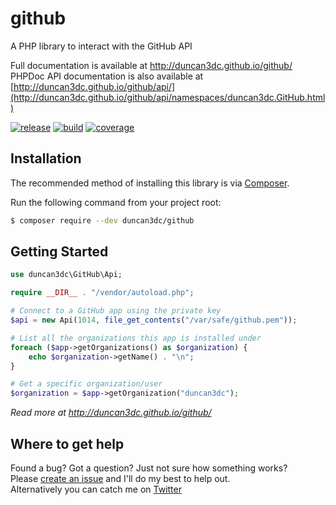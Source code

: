 # github
A PHP library to interact with the GitHub API

Full documentation is available at http://duncan3dc.github.io/github/  
PHPDoc API documentation is also available at [http://duncan3dc.github.io/github/api/](http://duncan3dc.github.io/github/api/namespaces/duncan3dc.GitHub.html)  

[![release](https://poser.pugx.org/duncan3dc/github/version.svg)](https://packagist.org/packages/duncan3dc/github)
[![build](https://travis-ci.org/duncan3dc/github.svg?branch=master)](https://travis-ci.org/duncan3dc/github)
[![coverage](https://codecov.io/gh/duncan3dc/github/graph/badge.svg)](https://codecov.io/gh/duncan3dc/github)


## Installation

The recommended method of installing this library is via [Composer](https://getcomposer.org/).

Run the following command from your project root:

```bash
$ composer require --dev duncan3dc/github
```


## Getting Started

```php
use duncan3dc\GitHub\Api;

require __DIR__ . "/vendor/autoload.php";

# Connect to a GitHub app using the private key
$api = new Api(1014, file_get_contents("/var/safe/github.pem"));

# List all the organizations this app is installed under
foreach ($app->getOrganizations() as $organization) {
    echo $organization->getName() . "\n";
}

# Get a specific organization/user
$organization = $app->getOrganization("duncan3dc");
```

_Read more at http://duncan3dc.github.io/github/_  


## Where to get help
Found a bug? Got a question? Just not sure how something works?  
Please [create an issue](//github.com/duncan3dc/github/issues) and I'll do my best to help out.  
Alternatively you can catch me on [Twitter](https://twitter.com/duncan3dc)
